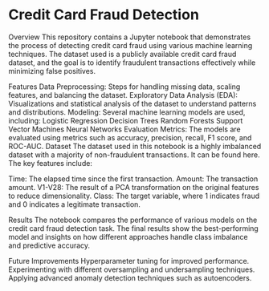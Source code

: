 # Credit Card Fraud Detection
Overview
This repository contains a Jupyter notebook that demonstrates the process of detecting credit card fraud using various machine learning techniques. The dataset used is a publicly available credit card fraud dataset, and the goal is to identify fraudulent transactions effectively while minimizing false positives.

Features
Data Preprocessing: Steps for handling missing data, scaling features, and balancing the dataset.
Exploratory Data Analysis (EDA): Visualizations and statistical analysis of the dataset to understand patterns and distributions.
Modeling: Several machine learning models are used, including:
Logistic Regression
Decision Trees
Random Forests
Support Vector Machines
Neural Networks
Evaluation Metrics: The models are evaluated using metrics such as accuracy, precision, recall, F1 score, and ROC-AUC.
Dataset
The dataset used in this notebook is a highly imbalanced dataset with a majority of non-fraudulent transactions. It can be found here. The key features include:

Time: The elapsed time since the first transaction.
Amount: The transaction amount.
V1-V28: The result of a PCA transformation on the original features to reduce dimensionality.
Class: The target variable, where 1 indicates fraud and 0 indicates a legitimate transaction.


Results
The notebook compares the performance of various models on the credit card fraud detection task. The final results show the best-performing model and insights on how different approaches handle class imbalance and predictive accuracy.

Future Improvements
Hyperparameter tuning for improved performance.
Experimenting with different oversampling and undersampling techniques.
Applying advanced anomaly detection techniques such as autoencoders.
